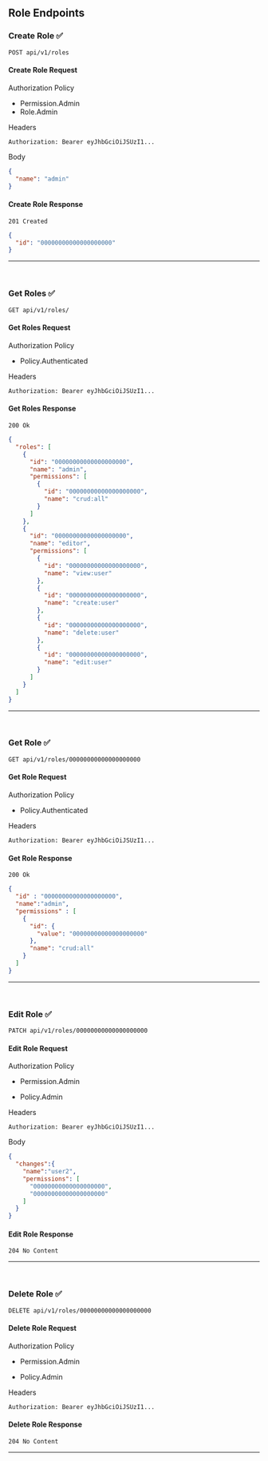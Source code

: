 ## Role Endpoints

### Create Role ✅

```
POST api/v1/roles
```

#### Create Role Request
Authorization Policy

- Permission.Admin
- Role.Admin

Headers

```
Authorization: Bearer eyJhbGciOiJSUzI1...
```
Body

```json
{
  "name": "admin"
}
```

#### Create Role Response 

```
201 Created
```

```json
{
  "id": "00000000000000000000"
}
```
<hr>
<br>



### Get Roles ✅

```
GET api/v1/roles/
```
#### Get Roles Request
Authorization Policy

- Policy.Authenticated

Headers

```
Authorization: Bearer eyJhbGciOiJSUzI1...
```

#### Get Roles Response

```
200 Ok
```

```json
{
  "roles": [
    {
      "id": "00000000000000000000",
      "name": "admin",
      "permissions": [
        {
          "id": "00000000000000000000",
          "name": "crud:all"
        }
      ]
    },
    {
      "id": "00000000000000000000",
      "name": "editor",
      "permissions": [
        {
          "id": "00000000000000000000",
          "name": "view:user"
        },
        {
          "id": "00000000000000000000",
          "name": "create:user"
        },
        {
          "id": "00000000000000000000",
          "name": "delete:user"
        },
        {
          "id": "00000000000000000000",
          "name": "edit:user"
        }
      ]
    }
  ]
}
```
<hr>
<br>

### Get Role ✅

```
GET api/v1/roles/00000000000000000000
```
#### Get Role Request

Authorization Policy

- Policy.Authenticated

Headers

```
Authorization: Bearer eyJhbGciOiJSUzI1...
```

#### Get Role Response

```
200 Ok
```

```json
{
  "id" : "00000000000000000000",
  "name":"admin",
  "permissions" : [
    {
      "id": {
        "value": "00000000000000000000"
      },
      "name": "crud:all"
    }
  ]
}
```
<hr>
<br>

### Edit Role ✅

```
PATCH api/v1/roles/00000000000000000000
```

#### Edit Role Request
Authorization Policy

- Permission.Admin

- Policy.Admin

Headers

```
Authorization: Bearer eyJhbGciOiJSUzI1...
```

Body

```json
{
  "changes":{
    "name":"user2",
    "permissions": [
      "00000000000000000000",
      "00000000000000000000"
    ]
  }
}
```

#### Edit Role Response

```
204 No Content
```
<hr>
<br>

### Delete Role ✅

```
DELETE api/v1/roles/00000000000000000000
```

#### Delete Role Request
Authorization Policy

- Permission.Admin

- Policy.Admin


Headers

```
Authorization: Bearer eyJhbGciOiJSUzI1...
```

#### Delete Role Response

```
204 No Content
```
<hr>
<br>